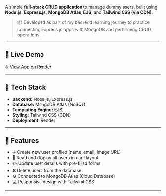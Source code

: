 A simple **full-stack CRUD application** to manage dummy users, built using **Node.js**, **Express.js**, **MongoDB Atlas**, **EJS**, and **Tailwind CSS (via CDN)**.

> 📦 Developed as part of my backend learning journey to practice connecting Express.js apps with MongoDB and performing CRUD operations.

---

## 🔗 Live Demo
🌐 [View App on Render](https://userbox-ly81.onrender.com/)

---

## 🚀 Tech Stack
- **Backend:** Node.js, Express.js
- **Database:** MongoDB Atlas (NoSQL)
- **Templating Engine:** EJS
- **Styling:** Tailwind CSS (CDN)
- **Deployment:** Render

---

## 🧩 Features
- ➕ Create new user profiles (name, email, image URL)
- 📄 Read and display all users in card layout
- ✏️ Update user details with pre-filled forms
- ❌ Delete users from the database
- ⚙️ Connected to MongoDB Atlas (Cloud Database)
- 💻 Responsive design with Tailwind CSS

---
